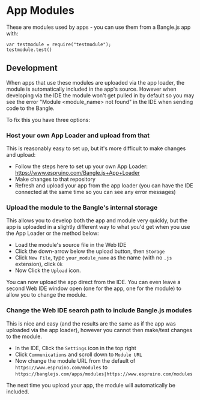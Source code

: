 App Modules
===========

These are modules used by apps - you can use them from a Bangle.js app with:

```
var testmodule = require("testmodule");
testmodule.test()
```

Development
-----------

When apps that use these modules are uploaded via the
app loader, the module is automatically included in the app's source. However
when developing via the IDE the module won't get pulled in by default
so you may see the error "Module <module_name> not found" in the IDE when sending code to the Bangle.

To fix this you have three options:

### Host your own App Loader and upload from that

This is reasonably easy to set up, but it's more difficult to make changes and upload:

* Follow the steps here to set up your own App Loader: https://www.espruino.com/Bangle.js+App+Loader
* Make changes to that repository
* Refresh and upload your app from the app loader (you can have the IDE connected
  at the same time so you can see any error messages)

### Upload the module to the Bangle's internal storage

This allows you to develop both the app and module very quickly, but the app is
uploaded in a slightly different way to what you'd get when you use the App Loader
or the method below:

* Load the module's source file in the Web IDE
* Click the down-arrow below the upload button, then `Storage`
* Click `New File`, type `your_module_name` as the name (with no `.js` extension), click `Ok`
* Now Click the `Upload` icon.

You can now upload the app direct from the IDE. You can even leave a second Web IDE window open
(one for the app, one for the module) to allow you to change the module.

### Change the Web IDE search path to include Bangle.js modules

This is nice and easy (and the results are the same as if the app was
uploaded via the app loader), however you cannot then make/test changes
to the module.

* In the IDE, Click the `Settings` icon in the top right
* Click `Communications` and scroll down to `Module URL`
* Now change the module URL from the default of `https://www.espruino.com/modules`
to `https://banglejs.com/apps/modules|https://www.espruino.com/modules`

The next time you upload your app, the module will automatically be included.
